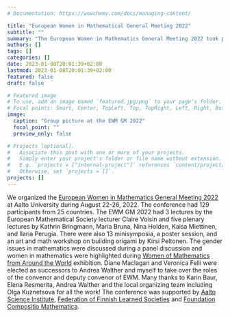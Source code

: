 ```yaml
---
# Documentation: https://wowchemy.com/docs/managing-content/

title: "European Women in Mathematical General Meeting 2022"
subtitle: ""
summary: "The European Women in Mathematics General Meeting 2022 took place at Aalto University during August 22-26, 2022. The conference had 129 participants from 25 countries. Click on the post to read more."
authors: []
tags: []
categories: []
date: 2023-01-08T20:01:39+02:00
lastmod: 2023-01-08T20:01:39+02:00
featured: false
draft: false

# Featured image
# To use, add an image named `featured.jpg/png` to your page's folder.
# Focal points: Smart, Center, TopLeft, Top, TopRight, Left, Right, BottomLeft, Bottom, BottomRight.
image:
  caption: "Group picture at the EWM GM 2022"
  focal_point: ""
  preview_only: false

# Projects (optional).
#   Associate this post with one or more of your projects.
#   Simply enter your project's folder or file name without extension.
#   E.g. `projects = ["internal-project"]` references `content/project/deep-learning/index.md`.
#   Otherwise, set `projects = []`.
projects: []
---
```


We organized the [European Women in Mathematics General Meeting 2022](https://www.europeanwomeninmaths.org/activities/all-our-activities/gm2022/) at Aalto University during August 22-26, 2022. The conference had 129 participants from 25 countries. The EWM GM 2022 had 3 lectures by the European Mathematical Society lecturer Claire Voisin and five plenary lectures by Kathrin Bringmann, Maria Bruna, Nina Holden, Kaisa Miettinen, and Ilaria Perugia. There were also 13 minisymposia, a poster session, and an art and math workshop on building origami by Kirsi Peltonen. The gender issues in mathematics were discussed during a panel discussion and women in mathematics were highlighted during [Women of Mathematics from Around the World](https://womeninmath.net) exhibition. Diane Maclagan and Veronica Felli were elected as successors to Andrea Walther and myself to take over the roles of the convenor and deputy convenor of EWM. Many thanks to Karin Baur, Elena Resmerita, Andrea Walther and the local organizing team including Olga Kuznetsova for all the work! The conference was supported by [Aalto Science Institute](https://www.aalto.fi/en/aalto-science-institute-asci), [Federation of Finnish Learned Societies](https://www.tsv.fi/en) and [Foundation Compositio Mathematica](https://compositio.nl).